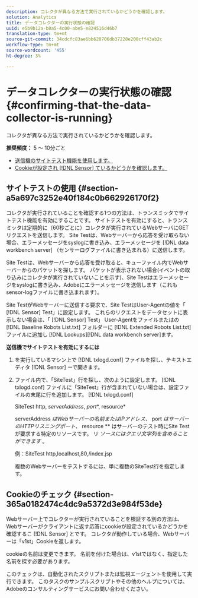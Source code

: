 ```yaml
---
description: コレクタが異なる方法で実行されているかどうかを確認します。
solution: Analytics
title: データコレクターの実行状態の確認
uuid: e5b9b12a-b8a5-4c00-abe5-e824516d46b7
translation-type: tm+mt
source-git-commit: 34cdcfc83ae6bb620706db37228e200cff43ab2c
workflow-type: tm+mt
source-wordcount: '455'
ht-degree: 3%

---
```



# データコレクターの実行状態の確認{#confirming-that-the-data-collector-is-running}

コレクタが異なる方法で実行されているかどうかを確認します。

**推奨頻度：** 5 ～ 10分ごと

* [送信機のサイトテスト機能を使用します。](../../../home/c-snsr-ovrvw/admin-sensor/c-data-cltr-rng.md#section-a5a697c3252e40f184c0b662926170f2)
* [Cookieが設定され [!DNL Sensor] ているかどうかを確認します。](../../../home/c-snsr-ovrvw/admin-sensor/c-data-cltr-rng.md#section-365a0182474c4dc9a5372d3e984f53de)

## サイトテストの使用 {#section-a5a697c3252e40f184c0b662926170f2}

コレクタが実行されていることを確認する1つの方法は、トランスミッタでサイトテスト機能を有効にすることです。 サイトテストを有効にすると、トランスミッタは定期的に（60秒ごとに）コレクタが実行されているWebサーバにGETリクエストを送信します。 Site Testは、Webサーバーから応答を受け取らない場合、エラーメッセージをsyslogに書き込み、エラーメッセージを [!DNL data workbench server] （センサーログファイルに書き込まれる）に送信します。

Site Testは、Webサーバーから応答を受け取ると、キューファイル内でWebサーバーからのパケットを探します。 パケットが表示されない場合(イベントの取り込みにコレクタが実行されていないことを示す)、Site Testはエラーメッセージをsyslogに書き込み、Adobeにエラーメッセージを送信します（これもsensor-logファイルに書き込まれます）。

Site TestがWebサーバーに送信する要求で、Site TestはUser-Agentの値を「 [!DNL Sensor] Test」に設定します。 これらのリクエストをデータセットに表示しない場合は、「 [!DNL Sensor] Test」 User-Agentをファイルまたはの [!DNL Baseline Robots List.txt] フォルダーに [!DNL Extended Robots List.txt] ファイルに追加し [!DNL Lookups][!DNL data workbench server]ます。

**送信機でサイトテストを有効にするには**

1. を実行しているマシン上で [!DNL txlogd.conf] ファイルを探し、テキストエディタ [!DNL Sensor] ーで開きます。

1. ファイル内で、「SiteTest」行を探し、次のように設定します。 [!DNL txlogd.conf] ファイルに「SiteTest」行が含まれていない場合は、設定ファイルの末尾に行を追加します。 [!DNL txlogd.conf]

   SiteTest http, *serverAddress*, *port**, resource*

   serverAddress *はWebサーバーの名前またはIPアドレス、* port *はサーバーのHTTPリスニングポート、* resource ** はサーバーのテスト時にSite Testが要求する特定のリソースです。 リ *ソースにはクエリ文字列を含めることができます* 。

   例：SiteTest http,localhost,80,/index.jsp

   複数のWebサーバーをテストするには、単に複数のSiteTest行を指定します。

## Cookieのチェック {#section-365a0182474c4dc9a5372d3e984f53de}

Webサーバー上でコレクターが実行されていることを検証する別の方法は、Webサーバーがクライアントに返す応答にcookieが設定されているかどうかを確認するこ [!DNL Sensor] とです。 コレクタが動作している場合、Webサーバーは「v1st」Cookieを返します。

cookieの名前は変更できます。 名前を付けた場合は、v1stではなく、指定した名前を探す必要があります。

このチェックは、自動化されたスクリプトまたは監視エージェントを使用して実行できます。 このタスクのサンプルスクリプトやその他のヘルプについては、Adobeのコンサルティングサービスにお問い合わせください。
